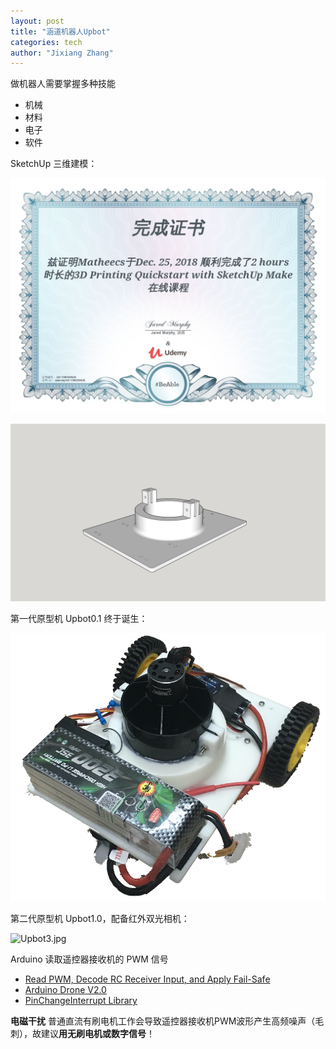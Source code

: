 ```yaml
---
layout: post
title: "涵道机器人Upbot"
categories: tech
author: "Jixiang Zhang"
---
```


做机器人需要掌握多种技能

- 机械
- 材料
- 电子
- 软件

SketchUp 三维建模：

![](images/udemy.jpeg)

![](images/3DRobot.jpg)

第一代原型机 Upbot0.1 终于诞生：

![](images/JetRobot.jpg)

第二代原型机 Upbot1.0，配备红外双光相机：

![Upbot3.jpg](https://i.loli.net/2019/12/09/3P6Zrwntv1C9lNs.jpg)

Arduino 读取遥控器接收机的 PWM 信号

- [Read PWM, Decode RC Receiver Input, and Apply Fail-Safe](https://create.arduino.cc/projecthub/kelvineyeone/read-pwm-decode-rc-receiver-input-and-apply-fail-safe-6b90eb)
- [Arduino Drone V2.0](http://www.electronoobs.com/eng_robotica_tut9_1.php)
- [PinChangeInterrupt Library](https://github.com/NicoHood/PinChangeInterrupt)

**电磁干扰**
普通直流有刷电机工作会导致遥控器接收机PWM波形产生高频噪声（毛刺），故建议**用无刷电机或数字信号**！
